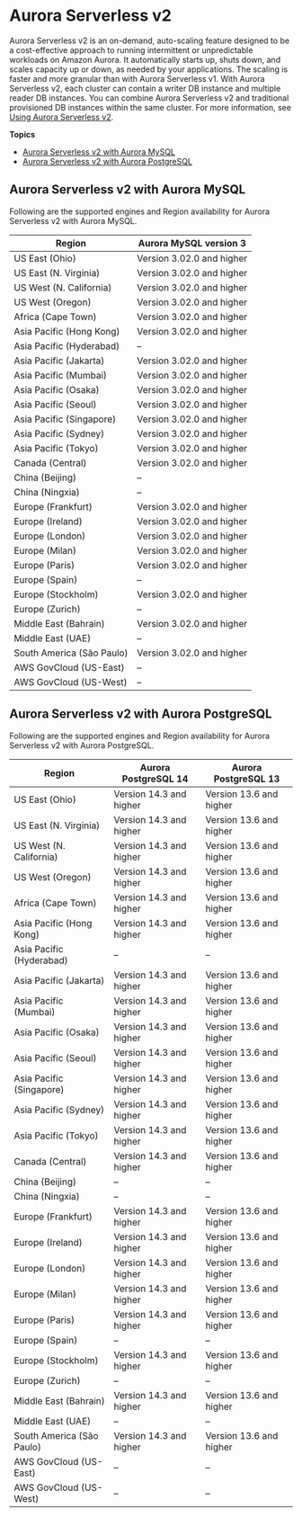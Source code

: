 # Aurora Serverless v2<a name="Concepts.Aurora_Fea_Regions_DB-eng.Feature.ServerlessV2"></a>

Aurora Serverless v2 is an on\-demand, auto\-scaling feature designed to be a cost\-effective approach to running intermittent or unpredictable workloads on Amazon Aurora\. It automatically starts up, shuts down, and scales capacity up or down, as needed by your applications\. The scaling is faster and more granular than with Aurora Serverless v1\. With Aurora Serverless v2, each cluster can contain a writer DB instance and multiple reader DB instances\. You can combine Aurora Serverless v2 and traditional provisioned DB instances within the same cluster\. For more information, see [Using Aurora Serverless v2](aurora-serverless-v2.md)\.

**Topics**
+ [Aurora Serverless v2 with Aurora MySQL](#Concepts.Aurora_Fea_Regions_DB-eng.Feature.ServerlessV2.amy)
+ [Aurora Serverless v2 with Aurora PostgreSQL](#Concepts.Aurora_Fea_Regions_DB-eng.Feature.ServerlessV2.apg)

## Aurora Serverless v2 with Aurora MySQL<a name="Concepts.Aurora_Fea_Regions_DB-eng.Feature.ServerlessV2.amy"></a>

Following are the supported engines and Region availability for Aurora Serverless v2 with Aurora MySQL\.


| Region | Aurora MySQL version 3 | 
| --- | --- | 
| US East \(Ohio\) | Version 3\.02\.0 and higher | 
| US East \(N\. Virginia\) | Version 3\.02\.0 and higher | 
| US West \(N\. California\) | Version 3\.02\.0 and higher | 
| US West \(Oregon\) | Version 3\.02\.0 and higher | 
| Africa \(Cape Town\) | Version 3\.02\.0 and higher | 
| Asia Pacific \(Hong Kong\) | Version 3\.02\.0 and higher | 
| Asia Pacific \(Hyderabad\) | – | 
| Asia Pacific \(Jakarta\) | Version 3\.02\.0 and higher | 
| Asia Pacific \(Mumbai\) | Version 3\.02\.0 and higher | 
| Asia Pacific \(Osaka\) | Version 3\.02\.0 and higher | 
| Asia Pacific \(Seoul\) | Version 3\.02\.0 and higher | 
| Asia Pacific \(Singapore\) | Version 3\.02\.0 and higher | 
| Asia Pacific \(Sydney\) | Version 3\.02\.0 and higher | 
| Asia Pacific \(Tokyo\) | Version 3\.02\.0 and higher | 
| Canada \(Central\) | Version 3\.02\.0 and higher | 
| China \(Beijing\) | – | 
| China \(Ningxia\) | – | 
| Europe \(Frankfurt\) | Version 3\.02\.0 and higher | 
| Europe \(Ireland\) | Version 3\.02\.0 and higher | 
| Europe \(London\) | Version 3\.02\.0 and higher | 
| Europe \(Milan\) | Version 3\.02\.0 and higher | 
| Europe \(Paris\) | Version 3\.02\.0 and higher | 
| Europe \(Spain\) | – | 
| Europe \(Stockholm\) | Version 3\.02\.0 and higher | 
| Europe \(Zurich\) | – | 
| Middle East \(Bahrain\) | Version 3\.02\.0 and higher | 
| Middle East \(UAE\) | – | 
| South America \(São Paulo\) | Version 3\.02\.0 and higher | 
| AWS GovCloud \(US\-East\) | – | 
| AWS GovCloud \(US\-West\) | – | 

## Aurora Serverless v2 with Aurora PostgreSQL<a name="Concepts.Aurora_Fea_Regions_DB-eng.Feature.ServerlessV2.apg"></a>

Following are the supported engines and Region availability for Aurora Serverless v2 with Aurora PostgreSQL\.


| Region | Aurora PostgreSQL 14 | Aurora PostgreSQL 13 | 
| --- | --- | --- | 
| US East \(Ohio\) | Version 14\.3 and higher | Version 13\.6 and higher | 
| US East \(N\. Virginia\) | Version 14\.3 and higher | Version 13\.6 and higher | 
| US West \(N\. California\) | Version 14\.3 and higher | Version 13\.6 and higher | 
| US West \(Oregon\) | Version 14\.3 and higher | Version 13\.6 and higher | 
| Africa \(Cape Town\) | Version 14\.3 and higher | Version 13\.6 and higher | 
| Asia Pacific \(Hong Kong\) | Version 14\.3 and higher | Version 13\.6 and higher | 
| Asia Pacific \(Hyderabad\) | – | – | 
| Asia Pacific \(Jakarta\) | Version 14\.3 and higher | Version 13\.6 and higher | 
| Asia Pacific \(Mumbai\) | Version 14\.3 and higher | Version 13\.6 and higher | 
| Asia Pacific \(Osaka\) | Version 14\.3 and higher | Version 13\.6 and higher | 
| Asia Pacific \(Seoul\) | Version 14\.3 and higher | Version 13\.6 and higher | 
| Asia Pacific \(Singapore\) | Version 14\.3 and higher | Version 13\.6 and higher | 
| Asia Pacific \(Sydney\) | Version 14\.3 and higher | Version 13\.6 and higher | 
| Asia Pacific \(Tokyo\) | Version 14\.3 and higher | Version 13\.6 and higher | 
| Canada \(Central\) | Version 14\.3 and higher | Version 13\.6 and higher | 
| China \(Beijing\) | – | – | 
| China \(Ningxia\) | – | – | 
| Europe \(Frankfurt\) | Version 14\.3 and higher | Version 13\.6 and higher | 
| Europe \(Ireland\) | Version 14\.3 and higher | Version 13\.6 and higher | 
| Europe \(London\) | Version 14\.3 and higher | Version 13\.6 and higher | 
| Europe \(Milan\) | Version 14\.3 and higher | Version 13\.6 and higher | 
| Europe \(Paris\) | Version 14\.3 and higher | Version 13\.6 and higher | 
| Europe \(Spain\) | – | – | 
| Europe \(Stockholm\) | Version 14\.3 and higher | Version 13\.6 and higher | 
| Europe \(Zurich\) | – | – | 
| Middle East \(Bahrain\) | Version 14\.3 and higher | Version 13\.6 and higher | 
| Middle East \(UAE\) | – | – | 
| South America \(São Paulo\) | Version 14\.3 and higher | Version 13\.6 and higher | 
| AWS GovCloud \(US\-East\) | – | – | 
| AWS GovCloud \(US\-West\) | – | – | 